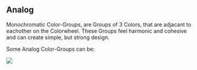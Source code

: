 ## Analog

Monochromatic Color-Groups, are Groups of 3 Colors, that are adjacant to eachother on the Colorwheel. These Groups feel harmonic and cohesive and can create simple, but strong design.

Some Analog Color-Groups can be:

![](img/colorwheelValue.png)